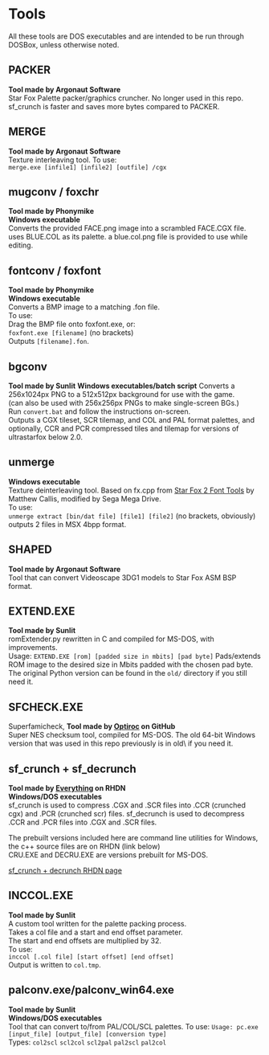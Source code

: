 # Tools
All these tools are DOS executables and are intended to be run through DOSBox, unless otherwise noted.

## PACKER
**Tool made by Argonaut Software**  
Star Fox Palette packer/graphics cruncher. No longer used in this repo.  
sf_crunch is faster and saves more bytes compared to PACKER.  

## MERGE
**Tool made by Argonaut Software**  
Texture interleaving tool.
To use:  
``merge.exe [infile1] [infile2] [outfile] /cgx``  

## mugconv / foxchr
**Tool made by Phonymike**  
**Windows executable**  
Converts the provided FACE.png image into a scrambled FACE.CGX file.  
uses BLUE.COL as its palette. a blue.col.png file is provided to use while editing.  

## fontconv / foxfont
**Tool made by Phonymike**  
**Windows executable**  
Converts a BMP image to a matching .fon file.  
To use:  
Drag the BMP file onto foxfont.exe, or:  
``foxfont.exe [filename]``  (no brackets)  
Outputs ``[filename].fon``.  

## bgconv
**Tool made by Sunlit** 
**Windows executables/batch script**
Converts a 256x1024px PNG to a 512x512px background for use with the game.  
(can also be used with 256x256px PNGs to make single-screen BGs.)  
Run ``convert.bat`` and follow the instructions on-screen.  
Outputs a CGX tileset, SCR tilemap, and COL and PAL format palettes, and optionally, CCR and PCR compressed tiles and tilemap for versions of ultrastarfox below 2.0.  

## unmerge
**Windows executable**  
Texture deinterleaving tool. Based on fx.cpp from [Star Fox 2 Font Tools](https://www.romhacking.net/utilities/346/) by Matthew Callis, modified by Sega Mega Drive.  
To use:  
``unmerge extract [bin/dat file] [file1] [file2]`` (no brackets, obviously)  
outputs 2 files in MSX 4bpp format.  

## SHAPED
**Tool made by Argonaut Software**  
Tool that can convert Videoscape 3DG1 models to Star Fox ASM BSP format.  

## EXTEND.EXE
**Tool made by Sunlit**  
romExtender.py rewritten in C and compiled for MS-DOS, with improvements.   
Usage: ``EXTEND.EXE [rom] [padded size in mbits] [pad byte]``
Pads/extends ROM image to the desired size in Mbits padded with the chosen pad byte.  
The original Python version can be found in the ``old/`` directory if you still need it.  

## SFCHECK.EXE  
Superfamicheck, **Tool made by [Optiroc](https://github.com/Optiroc) on GitHub**  
Super NES checksum tool, compiled for MS-DOS. The old 64-bit Windows version that was used in this repo previously is in old\ if you need it.  

## sf_crunch + sf_decrunch
**Tool made by [Everything](https://www.romhacking.net/community/3898/) on RHDN**  
**Windows/DOS executables**  
sf_crunch is used to compress .CGX and .SCR files into .CCR (crunched cgx) and .PCR (crunched scr) files.
sf_decrunch is used to decompress .CCR and .PCR files into .CGX and .SCR files.  

The prebuilt versions included here are command line utilities for Windows, the c++ source files are on RHDN (link below)  
CRU.EXE and DECRU.EXE are versions prebuilt for MS-DOS.  

[sf_crunch + decrunch RHDN page](https://www.romhacking.net/utilities/1543/)

## INCCOL.EXE
**Tool made by Sunlit**  
A custom tool written for the palette packing process.  
Takes a col file and a start and end offset parameter.  
The start and end offsets are multiplied by 32.  
To use:  
``inccol [.col file] [start offset] [end offset]``  
Output is written to ``col.tmp``.  

## palconv.exe/palconv_win64.exe
**Tool made by Sunlit**  
**Windows/DOS executables**  
Tool that can convert to/from PAL/COL/SCL palettes.
To use:
``Usage: pc.exe [input_file] [output_file] [conversion type]``  
Types: ``col2scl`` ``scl2col`` ``scl2pal`` ``pal2scl`` ``pal2col``  
